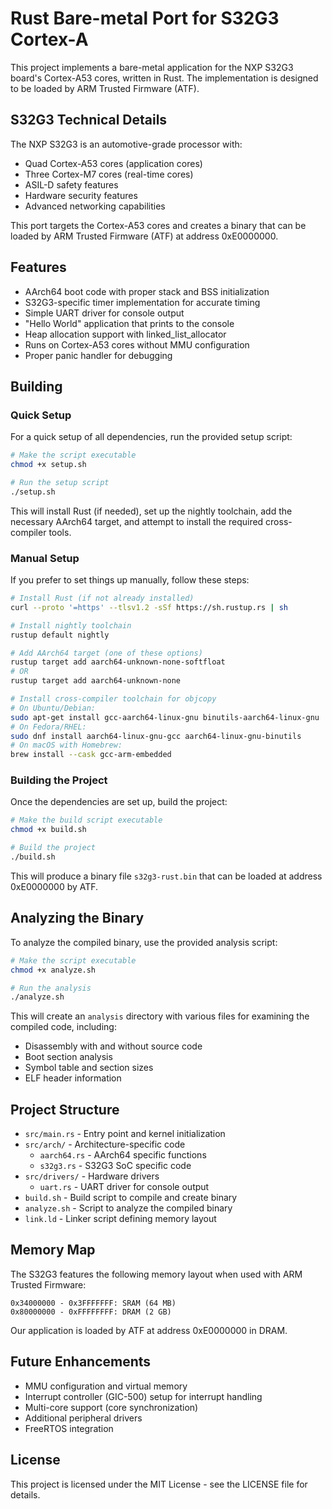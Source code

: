 # Rust Bare-metal Port for S32G3 Cortex-A

This project implements a bare-metal application for the NXP S32G3 board's Cortex-A53 cores, written in Rust. The implementation is designed to be loaded by ARM Trusted Firmware (ATF).

## S32G3 Technical Details

The NXP S32G3 is an automotive-grade processor with:
- Quad Cortex-A53 cores (application cores)
- Three Cortex-M7 cores (real-time cores)
- ASIL-D safety features
- Hardware security features
- Advanced networking capabilities

This port targets the Cortex-A53 cores and creates a binary that can be loaded by ARM Trusted Firmware (ATF) at address 0xE0000000.

## Features

- AArch64 boot code with proper stack and BSS initialization
- S32G3-specific timer implementation for accurate timing
- Simple UART driver for console output
- "Hello World" application that prints to the console 
- Heap allocation support with linked_list_allocator
- Runs on Cortex-A53 cores without MMU configuration
- Proper panic handler for debugging

## Building

### Quick Setup

For a quick setup of all dependencies, run the provided setup script:

```bash
# Make the script executable
chmod +x setup.sh

# Run the setup script
./setup.sh
```

This will install Rust (if needed), set up the nightly toolchain, add the necessary AArch64 target, and attempt to install the required cross-compiler tools.

### Manual Setup

If you prefer to set things up manually, follow these steps:

```bash
# Install Rust (if not already installed)
curl --proto '=https' --tlsv1.2 -sSf https://sh.rustup.rs | sh

# Install nightly toolchain
rustup default nightly

# Add AArch64 target (one of these options)
rustup target add aarch64-unknown-none-softfloat
# OR
rustup target add aarch64-unknown-none

# Install cross-compiler toolchain for objcopy
# On Ubuntu/Debian:
sudo apt-get install gcc-aarch64-linux-gnu binutils-aarch64-linux-gnu
# On Fedora/RHEL:
sudo dnf install aarch64-linux-gnu-gcc aarch64-linux-gnu-binutils
# On macOS with Homebrew:
brew install --cask gcc-arm-embedded
```

### Building the Project

Once the dependencies are set up, build the project:

```bash
# Make the build script executable
chmod +x build.sh

# Build the project
./build.sh
```

This will produce a binary file `s32g3-rust.bin` that can be loaded at address 0xE0000000 by ATF.

## Analyzing the Binary

To analyze the compiled binary, use the provided analysis script:

```bash
# Make the script executable
chmod +x analyze.sh

# Run the analysis
./analyze.sh
```

This will create an `analysis` directory with various files for examining the compiled code, including:
- Disassembly with and without source code
- Boot section analysis
- Symbol table and section sizes
- ELF header information

## Project Structure

- `src/main.rs` - Entry point and kernel initialization
- `src/arch/` - Architecture-specific code
  - `aarch64.rs` - AArch64 specific functions
  - `s32g3.rs` - S32G3 SoC specific code
- `src/drivers/` - Hardware drivers
  - `uart.rs` - UART driver for console output
- `build.sh` - Build script to compile and create binary
- `analyze.sh` - Script to analyze the compiled binary
- `link.ld` - Linker script defining memory layout

## Memory Map

The S32G3 features the following memory layout when used with ARM Trusted Firmware:

```
0x34000000 - 0x3FFFFFFF: SRAM (64 MB)
0x80000000 - 0xFFFFFFFF: DRAM (2 GB)
```

Our application is loaded by ATF at address 0xE0000000 in DRAM.

## Future Enhancements

- MMU configuration and virtual memory
- Interrupt controller (GIC-500) setup for interrupt handling
- Multi-core support (core synchronization)
- Additional peripheral drivers
- FreeRTOS integration

## License

This project is licensed under the MIT License - see the LICENSE file for details.